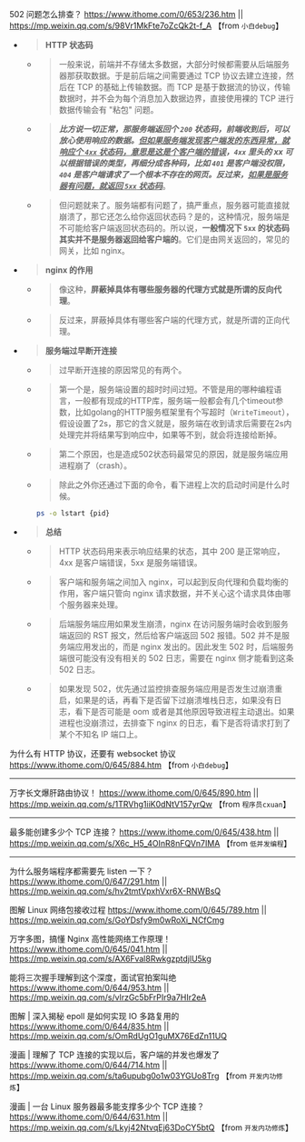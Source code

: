 
502 问题怎么排查？ https://www.ithome.com/0/653/236.htm || https://mp.weixin.qq.com/s/98Vr1MkFte7oZcQk2t-f_A  【from `小白debug`】
- > **HTTP 状态码**
  * > 一般来说，前端并不存储太多数据，大部分时候都需要从后端服务器那获取数据。于是前后端之间需要通过 TCP 协议去建立连接，然后在 TCP 的基础上传输数据。而 TCP 是基于数据流的协议，传输数据时，并不会为每个消息加入数据边界，直接使用裸的 TCP 进行数据传输会有 "粘包" 问题。
  * > ***比方说一切正常，那服务端返回个 `200` 状态码，前端收到后，可以放心使用响应的数据。<ins>但如果服务端发现客户端发的东西异常，就响应个 `4xx` 状态码，意思是这是个客户端的错误</ins>，`4xx` 里头的 xx 可以根据错误的类型，再细分成各种码，比如 `401` 是客户端没权限，`404` 是客户端请求了一个根本不存在的网页。反过来，<ins>如果是服务器有问题，就返回 `5xx` 状态码</ins>***。
  * > 但问题就来了。服务端都有问题了，搞严重点，服务器可能直接就崩溃了，那它还怎么给你返回状态码？是的，这种情况，服务端是不可能给客户端返回状态码的。所以说，**一般情况下 `5xx` 的状态码其实并不是服务器返回给客户端的**。它们是由网关返回的，常见的网关，比如 nginx。
- > **nginx 的作用**
  * > 像这种，**屏蔽掉具体有哪些服务器的代理方式就是所谓的反向代理**。
  * > 反过来，屏蔽掉具体有哪些客户端的代理方式，就是所谓的正向代理。
- > **服务端过早断开连接**
  * > 过早断开连接的原因常见的有两个。
  * > 第一个是，服务端设置的超时时间过短。不管是用的哪种编程语言，一般都有现成的HTTP库，服务端一般都会有几个timeout参数，比如golang的HTTP服务框架里有个写超时（`WriteTimeout`），假设设置了2s，那它的含义就是，服务端在收到请求后需要在2s内处理完并将结果写到响应中，如果等不到，就会将连接给断掉。
  * > 第二个原因，也是造成502状态码最常见的原因，就是服务端应用进程崩了（crash）。
  * > 除此之外你还通过下面的命令，看下进程上次的启动时间是什么时候。
    ```sh
    ps -o lstart {pid}
    ```
- > **总结**
  * > HTTP 状态码用来表示响应结果的状态，其中 200 是正常响应，4xx 是客户端错误，5xx 是服务端错误。
  * > 客户端和服务端之间加入 nginx，可以起到反向代理和负载均衡的作用，客户端只管向 nginx 请求数据，并不关心这个请求具体由哪个服务器来处理。
  * > 后端服务端应用如果发生崩溃，nginx 在访问服务端时会收到服务端返回的 RST 报文，然后给客户端返回 502 报错。502 并不是服务端应用发出的，而是 nginx 发出的。因此发生 502 时，后端服务端很可能没有没有相关的 502 日志，需要在 nginx 侧才能看到这条 502 日志。
  * > 如果发现 502，优先通过监控排查服务端应用是否发生过崩溃重启，如果是的话，再看下是否留下过崩溃堆栈日志，如果没有日志，看下是否可能是 oom 或者是其他原因导致进程主动退出。如果进程也没崩溃过，去排查下 nginx 的日志，看下是否将请求打到了某个不知名 IP 端口上。

为什么有 HTTP 协议，还要有 websocket 协议 https://www.ithome.com/0/645/884.htm  【from `小白debug`】

--------------------------------------------------

万字长文爆肝路由协议！ https://www.ithome.com/0/645/890.htm || https://mp.weixin.qq.com/s/1TRVhg1iiK0dNtV157yrQw  【from `程序员cxuan`】

--------------------------------------------------

最多能创建多少个 TCP 连接？ https://www.ithome.com/0/645/438.htm || https://mp.weixin.qq.com/s/X6c_H5_4OInR8nFQVn7IMA  【from `低并发编程`】

--------------------------------------------------

为什么服务端程序都需要先 listen 一下？ https://www.ithome.com/0/647/291.htm || https://mp.weixin.qq.com/s/hv2tmtVpxhVxr6X-RNWBsQ

图解 Linux 网络包接收过程 https://www.ithome.com/0/645/789.htm || https://mp.weixin.qq.com/s/GoYDsfy9m0wRoXi_NCfCmg

万字多图，搞懂 Nginx 高性能网络工作原理！ https://www.ithome.com/0/645/041.htm || https://mp.weixin.qq.com/s/AX6Fval8RwkgzptdjlU5kg

能将三次握手理解到这个深度，面试官拍案叫绝 https://www.ithome.com/0/644/953.htm || https://mp.weixin.qq.com/s/vlrzGc5bFrPIr9a7HIr2eA

图解 | 深入揭秘 epoll 是如何实现 IO 多路复用的 https://www.ithome.com/0/644/835.htm || https://mp.weixin.qq.com/s/OmRdUgO1guMX76EdZn11UQ

漫画 | 理解了 TCP 连接的实现以后，客户端的并发也爆发了 https://www.ithome.com/0/644/714.htm || https://mp.weixin.qq.com/s/ta6upubg0o1w03YGUo8Trg  【from `开发内功修炼`】

漫画 | 一台 Linux 服务器最多能支撑多少个 TCP 连接？ https://www.ithome.com/0/644/631.htm || https://mp.weixin.qq.com/s/Lkyj42NtvqEj63DoCY5btQ  【from `开发内功修炼`】
